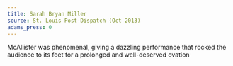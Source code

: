 ```yaml
---
title: Sarah Bryan Miller
source: St. Louis Post-Dispatch (Oct 2013)
adams_press: 0
---
```

McAllister was phenomenal, giving a dazzling performance that rocked the audience to its feet for a prolonged and well-deserved ovation